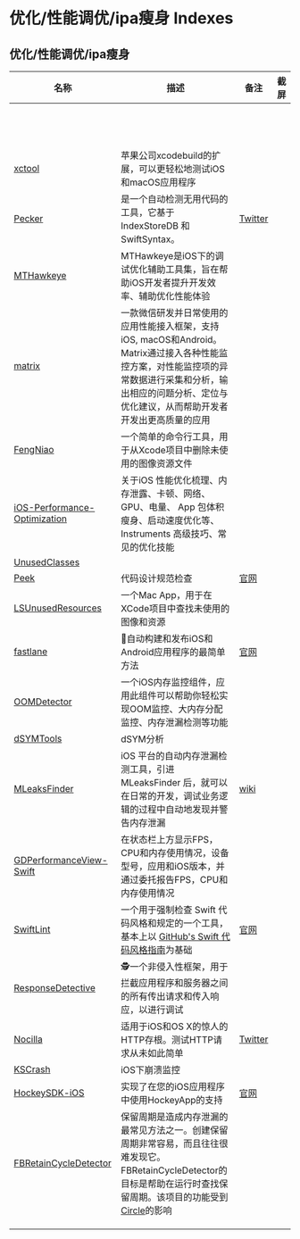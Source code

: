 # 优化/性能调优/ipa瘦身 Indexes

## <a name="优化/性能调优/ipa瘦身"></a>优化/性能调优/ipa瘦身
| 名称 | 描述 | 备注 | 截屏 |
| --- | --- | --- | --- |
|  |  |  ||
|  |  |  ||
|  |  |  ||
|  |  |  ||
|  |  |  ||
|  |  |  ||
|  |  |  ||
|  |  |  ||
|  |  |  ||
|  |  |  ||
|  |  |  ||
|  |  |  ||
|  |  |  ||
| [xctool](https://github.com/facebook/xctool) | 苹果公司xcodebuild的扩展，可以更轻松地测试iOS和macOS应用程序 |  ||
|[Pecker](https://github.com/woshiccm/Pecker) | 是一个自动检测无用代码的工具，它基于 IndexStoreDB 和 SwiftSyntax。 | [Twitter](https://twitter.com/Roy78463507) | |
| [MTHawkeye](https://github.com/meitu/MTHawkeye) | MTHawkeye是iOS下的调试优化辅助工具集，旨在帮助iOS开发者提升开发效率、辅助优化性能体验 |  ||
| [matrix](https://github.com/Tencent/matrix) | 一款微信研发并日常使用的应用性能接入框架，支持iOS, macOS和Android。 Matrix通过接入各种性能监控方案，对性能监控项的异常数据进行采集和分析，输出相应的问题分析、定位与优化建议，从而帮助开发者开发出更高质量的应用 |  |  |
| [FengNiao](https://github.com/onevcat/FengNiao) | 一个简单的命令行工具，用于从Xcode项目中删除未使用的图像资源文件 |||
| [iOS-Performance-Optimization](https://github.com/skyming/iOS-Performance-Optimization) | 关于iOS 性能优化梳理、内存泄露、卡顿、网络、GPU、电量、 App 包体积瘦身、启动速度优化等、Instruments 高级技巧、常见的优化技能 |||
| [UnusedClasses](https://github.com/yuanzhi545/UnusedClasses) |  |||
| [Peek](https://github.com/shaps80/Peek) | 代码设计规范检查 | [官网](http://shaps.me/peek) ||
| [LSUnusedResources](https://github.com/tinymind/LSUnusedResources) | 一个Mac App，用于在XCode项目中查找未使用的图像和资源 |||
| [fastlane](https://github.com/fastlane/fastlane) | 🚀自动构建和发布iOS和Android应用程序的最简单方法 | [官网](https://fastlane.tools) ||
| [OOMDetector](https://github.com/Tencent/OOMDetector) | 一个iOS内存监控组件，应用此组件可以帮助你轻松实现OOM监控、大内存分配监控、内存泄漏检测等功能 |||
| [dSYMTools](https://github.com/answer-huang/dSYMTools) | dSYM分析 |||
| [MLeaksFinder](https://github.com/Tencent/MLeaksFinder) | iOS 平台的自动内存泄漏检测工具，引进 MLeaksFinder 后，就可以在日常的开发，调试业务逻辑的过程中自动地发现并警告内存泄漏 | [wiki](http://wereadteam.github.io/2016/07/20/MLeaksFinder2/) ||
| [GDPerformanceView-Swift](https://github.com/dani-gavrilov/GDPerformanceView-Swift) | 在状态栏上方显示FPS，CPU和内存使用情况，设备型号，应用和iOS版本，并通过委托报告FPS，CPU和内存使用情况 |||
| [SwiftLint](https://github.com/realm/SwiftLint) | 一个用于强制检查 Swift 代码风格和规定的一个工具，基本上以 [GitHub's Swift 代码风格指南](https://github.com/github/swift-style-guide)为基础 | [官网](https://realm.io/) ||
| [ResponseDetective](https://github.com/netguru/ResponseDetective) | 🕵一个非侵入性框架，用于拦截应用程序和服务器之间的所有传出请求和传入响应，以进行调试 |||
| [Nocilla](https://github.com/luisobo/Nocilla) | 适用于iOS和OS X的惊人的HTTP存根。测试HTTP请求从未如此简单 | [Twitter](https://twitter.com/luisobo) ||
| [KSCrash](https://github.com/kstenerud/KSCrash) | iOS下崩溃监控 |||
| [HockeySDK-iOS](https://github.com/bitstadium/HockeySDK-iOS) | 实现了在您的iOS应用程序中使用HockeyApp的支持 | [官网](http://hockeyapp.net/releases) ||
| [FBRetainCycleDetector](https://github.com/facebook/FBRetainCycleDetector) | 保留周期是造成内存泄漏的最常见方法之一。创建保留周期非常容易，而且往往很难发现它。FBRetainCycleDetector的目标是帮助在运行时查找保留周期。该项目的功能受到[Circle](https://github.com/mikeash/Circle)的影响 |  ||
|  |  |  ||
|  |  |  ||
|  |  |  ||